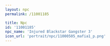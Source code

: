 ```yaml
---
layout: npc
permalink: /11001185

title: Npc
id: '11001185'
npc_name: 'Injured Blackstar Gangster 3'
icon_url: 'portrait/npc/11000505_mafia1_p.png'
---
```

